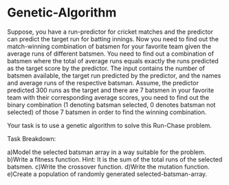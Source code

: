 # Genetic-Algorithm
Suppose, you have a run-predictor for cricket matches and the predictor can predict the target run for batting innings. Now you need to find out the match-winning combination of batsmen for your favorite team given the average runs of different batsmen. You need to find out a combination of batsmen where the total of average runs equals exactly the runs predicted as the target score by the predictor. 
The input contains the number of batsmen available, the target run predicted by the predictor, and the names and average runs of the respective batsman. 
Assume, the predictor predicted 300 runs as the target and there are 7 batsmen in your favorite team with their corresponding average scores, you need to find out the binary combination (1 denoting batsman selected, 0 denotes batsman not selected) of those 7 batsmen in order to find the winning combination.

Your task is to use a genetic algorithm to solve this Run-Chase problem.

Task Breakdown:

a)Model the selected batsman array in a way suitable for the problem.
b)Write a fitness function. Hint: It is the sum of the total runs of the selected batsmen.
c)Write the crossover function.
d)Write the mutation function.
e)Create a population of randomly generated selected-batsman-array.
